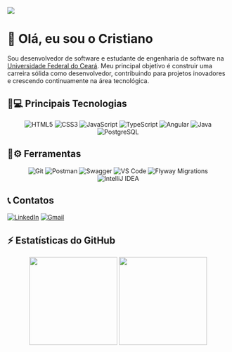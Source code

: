 ![](https://komarev.com/ghpvc/?username=CristianoMends&color=006bed)



# 👋 Olá, eu sou o Cristiano

Sou desenvolvedor de software e estudante de engenharia de software na [Universidade Federal do Ceará](https://www.quixada.ufc.br/).
Meu principal objetivo é construir uma carreira sólida como desenvolvedor, contribuindo para projetos inovadores e crescendo continuamente na área tecnológica.

## 🚀💻 Principais Tecnologias

<p align="center">
  <img src="https://img.shields.io/badge/HTML5-%23E34F26.svg?style=flat-square&logo=html5&logoColor=white" alt="HTML5"/>
  <img src="https://img.shields.io/badge/CSS3-%231572B6.svg?style=flat-square&logo=css3&logoColor=white" alt="CSS3"/>
  <img src="https://img.shields.io/badge/JavaScript-%23F7DF1E.svg?style=flat-square&logo=javascript&logoColor=black" alt="JavaScript"/>
  <img src="https://img.shields.io/badge/TypeScript-%23007ACC.svg?style=flat-square&logo=typescript&logoColor=white" alt="TypeScript"/>
  <img src="https://img.shields.io/badge/Angular-%23DD0031.svg?style=flat-square&logo=angular&logoColor=white" alt="Angular"/>
  <img src="https://img.shields.io/badge/Java-%23007396.svg?style=flat-square&logo=java&logoColor=white" alt="Java"/>
  <img src="https://img.shields.io/badge/PostgreSQL-%23336791.svg?style=flat-square&logo=postgresql&logoColor=white" alt="PostgreSQL"/>
</p>

## 🔧⚙ Ferramentas

<p align="center">
  <img src="https://img.shields.io/badge/Git-%23F05033.svg?style=flat-square&logo=git&logoColor=white" alt="Git"/>
  <img src="https://img.shields.io/badge/Postman-%23FF6C37.svg?style=flat-square&logo=postman&logoColor=white" alt="Postman"/>
  <img src="https://img.shields.io/badge/Swagger-%2385EA2D.svg?style=flat-square&logo=swagger&logoColor=black" alt="Swagger"/>
  <img src="https://img.shields.io/badge/VS%20Code-%23007ACC.svg?style=flat-square&logo=visual-studio-code&logoColor=white" alt="VS Code"/>
  <img src="https://img.shields.io/badge/Flyway-CC0200?style=flat-square&logo=flyway&logoColor=white" alt="Flyway Migrations"/>
  <img src="https://img.shields.io/badge/IntelliJ%20IDEA-%23000000.svg?style=flat-square&logo=intellij-idea&logoColor=white" alt="IntelliJ IDEA"/>
</p>

## 📞 Contatos
<p align="start">
  <a href="https://www.linkedin.com/in/cristiano-mendes-link/"> <img src="https://img.shields.io/badge/-Linkedin-0e76a8?style=flat-square&logo=Linkedin&logoColor=white" alt="LinkedIn"></a>
  <a href="mailto:cristianomendes.dev@gmail.com"><img src="https://img.shields.io/badge/-Gmail-FF0000?style=flat-square&labelColor=FF0000&logo=gmail&logoColor=white" alt="Gmail"></a>
</p>

## ⚡ Estatísticas do GitHub
<div align="center">
<img height="200px" src="https://github-readme-stats.vercel.app/api?username=CristianoMends&show_icons=true&theme=dracula&custom_title=Estatísticas%20do%20Github">
<img height="200px" src="https://github-readme-stats.vercel.app/api/top-langs/?username=CristianoMends&custom_title=Linguagens%20Mais%20Utilizadas&layout=donut&langs_count=6&theme=dracula&hide=html,css,procfile">
</div>


